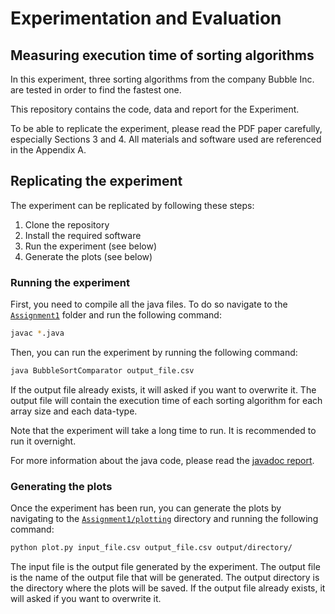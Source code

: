 # Experimentation and Evaluation
## Measuring execution time of sorting algorithms

In this experiment, three sorting algorithms from the company Bubble Inc. are tested in order to find the fastest one.

This repository contains the code, data and report for the Experiment.

To be able to replicate the experiment, please read the PDF paper carefully, especially Sections 3 and 4. 
All materials and software used are referenced in the Appendix A.

## Replicating the experiment

The experiment can be replicated by following these steps:

1. Clone the repository
2. Install the required software
3. Run the experiment (see below)
4. Generate the plots (see below)

### Running the experiment

First, you need to compile all the java files. To do so navigate to the [`Assignment1`](`Assignment1`) folder and run the following command:

```bash
javac *.java
```

Then, you can run the experiment by running the following command:

```bash
java BubbleSortComparator output_file.csv
```

If the output file already exists, it will asked if you want to overwrite it.
The output file will contain the execution time of each sorting algorithm for each array size and each data-type.

Note that the experiment will take a long time to run. It is recommended to run it overnight.

For more information about the java code, please read the [javadoc report](https://alessandro-gobbetti.github.io/Experimentation-and-Evaluation/BubbleSortComparator.html).

### Generating the plots
Once the experiment has been run, you can generate the plots by navigating to the [`Assignment1/plotting`](`Assignment1/plotting`) directory and running the following command:

```bash
python plot.py input_file.csv output_file.csv output/directory/
```

The input file is the output file generated by the experiment. The output file is the name of the output file that will be generated. The output directory is the directory where the plots will be saved.
If the output file already exists, it will asked if you want to overwrite it.